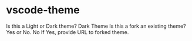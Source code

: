 # vscode-theme
Is this a Light or Dark theme? Dark Theme
Is this a fork an existing theme? Yes or No. No
If Yes, provide URL to forked theme.  
